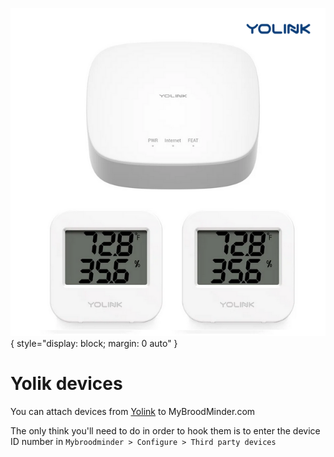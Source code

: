 
![image](../assets/30_sensors.assets/device_yolink.png){ style="display: block; margin: 0 auto" }

# Yolik devices
You can attach devices from [Yolink](https://shop.yosmart.com) to MyBroodMinder.com

The only think you'll need to do in order to hook them is to enter the device ID number in `Mybroodminder > Configure > Third party devices`

